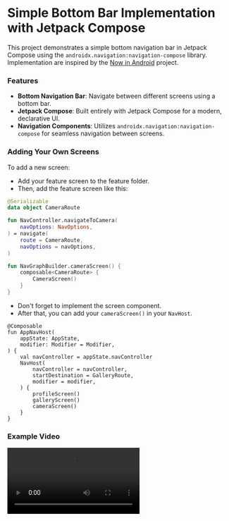 # Simple Bottom Bar Implementation with Jetpack Compose
This project demonstrates a simple bottom navigation bar in Jetpack Compose using the `androidx.navigation:navigation-compose` library. Implementation are inspired by the [Now in Android](https://github.com/android/nowinandroid) project.

### Features
- **Bottom Navigation Bar**: Navigate between different screens using a bottom bar.
- **Jetpack Compose**: Built entirely with Jetpack Compose for a modern, declarative UI.
- **Navigation Components**: Utilizes `androidx.navigation:navigation-compose` for seamless navigation between screens.

### Adding Your Own Screens
To add a new screen:

- Add your feature screen to the feature folder.
- Then, add the feature screen like this:
```kotlin
@Serializable
data object CameraRoute

fun NavController.navigateToCamera(
    navOptions: NavOptions,
) = navigate(
    route = CameraRoute,
    navOptions = navOptions,
)

fun NavGraphBuilder.cameraScreen() {
    composable<CameraRoute> {
        CameraScreen()
    }
}
```
- Don't forget to implement the screen component.
- After that, you can add your `cameraScreen()` in your `NavHost`.
  
```
@Composable
fun AppNavHost(
    appState: AppState,
    modifier: Modifier = Modifier,
) {
    val navController = appState.navController
    NavHost(
        navController = navController,
        startDestination = GalleryRoute,
        modifier = modifier,
    ) {
        profileScreen()
        galleryScreen()
        cameraScreen()
    }
}
```

### Example Video
<video src="https://github.com/user-attachments/assets/1148c78b-9b67-4052-83d1-f6491720d87a" size ="200" />
